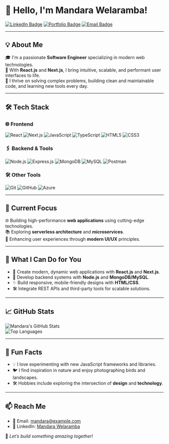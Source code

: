 # 👋 Hello, I'm Mandara Welaramba!

[![LinkedIn Badge](https://img.shields.io/badge/-LinkedIn-blue?style=flat-square&logo=Linkedin&logoColor=white&link=https://linkedin.com/in/mandara-welaramba)](https://linkedin.com/in/mandara-welaramba)
[![Portfolio Badge](https://img.shields.io/badge/-Portfolio-black?style=flat-square&logo=github&logoColor=white&link=https://yourportfolio.com)](https://yourportfolio.com)
[![Email Badge](https://img.shields.io/badge/-Email-red?style=flat-square&logo=gmail&logoColor=white&link=mailto:mandara@example.com)](mailto:mandara@example.com)

---

## 💡 About Me  
🎓 I'm a passionate **Software Engineer** specializing in modern web technologies.  
🚀 With **React.js** and **Next.js**, I bring intuitive, scalable, and performant user interfaces to life.  
🌟 I thrive on solving complex problems, building clean and maintainable code, and learning new tools every day.  

---

## 🛠️ Tech Stack  

### 🌐 Frontend  
![React](https://img.shields.io/badge/-React.js-61DAFB?style=flat-square&logo=react&logoColor=white)
![Next.js](https://img.shields.io/badge/-Next.js-black?style=flat-square&logo=next.js&logoColor=white)
![JavaScript](https://img.shields.io/badge/-JavaScript-F7DF1E?style=flat-square&logo=javascript&logoColor=black)
![TypeScript](https://img.shields.io/badge/-TypeScript-007ACC?style=flat-square&logo=typescript&logoColor=white)
![HTML5](https://img.shields.io/badge/-HTML5-E34F26?style=flat-square&logo=html5&logoColor=white)
![CSS3](https://img.shields.io/badge/-CSS3-1572B6?style=flat-square&logo=css3&logoColor=white)

### 🖇️ Backend & Tools  
![Node.js](https://img.shields.io/badge/-Node.js-339933?style=flat-square&logo=node.js&logoColor=white)
![Express.js](https://img.shields.io/badge/-Express.js-black?style=flat-square&logo=express&logoColor=white)
![MongoDB](https://img.shields.io/badge/-MongoDB-47A248?style=flat-square&logo=mongodb&logoColor=white)
![MySQL](https://img.shields.io/badge/-MySQL-4479A1?style=flat-square&logo=mysql&logoColor=white)
![Postman](https://img.shields.io/badge/-Postman-FF6C37?style=flat-square&logo=postman&logoColor=white)

### 🛠️ Other Tools  
![Git](https://img.shields.io/badge/-Git-F05032?style=flat-square&logo=git&logoColor=white)
![GitHub](https://img.shields.io/badge/-GitHub-181717?style=flat-square&logo=github&logoColor=white)
![Azure](https://img.shields.io/badge/-Azure-0078D4?style=flat-square&logo=microsoft-azure&logoColor=white)

---

## 🔭 Current Focus  
🌐 Building high-performance **web applications** using cutting-edge technologies.  
📚 Exploring **serverless architecture** and **microservices**.  
🎯 Enhancing user experiences through **modern UI/UX** principles.  

---

## 🎨 What I Can Do for You  
- 🚀 Create modern, dynamic web applications with **React.js** and **Next.js**.  
- 🌟 Develop backend systems with **Node.js** and **MongoDB/MySQL**.  
- ✨ Build responsive, mobile-friendly designs with **HTML/CSS**.  
- 🛠️ Integrate REST APIs and third-party tools for scalable solutions.  

---

## 📈 GitHub Stats  
![Mandara's GitHub Stats](https://github-readme-stats.vercel.app/api?username=MandaraWelaramba&show_icons=true&theme=radical&count_private=true)  
![Top Languages](https://github-readme-stats.vercel.app/api/top-langs/?username=MandaraWelaramba&layout=compact&theme=radical)

---

## 🌟 Fun Facts  
- 💡 I love experimenting with new JavaScript frameworks and libraries.  
- 🐦 I find inspiration in nature and enjoy photographing birds and landscapes.  
- 🛠️ Hobbies include exploring the intersection of **design** and **technology**.  

---

## 📫 Reach Me  
- 📧 Email: [mandara@example.com](mailto:mandara@example.com)  
- 💼 LinkedIn: [Mandara Welaramba](https://linkedin.com/in/mandara-welaramba)  

🌟 *Let’s build something amazing together!*
